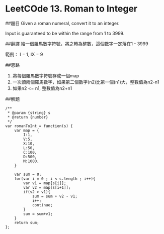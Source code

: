 # LeetCOde 13. Roman to Integer

##題目
Given a roman numeral, convert it to an integer.

Input is guaranteed to be within the range from 1 to 3999.

##翻譯
給一個羅馬數字符號，將之轉為整數，這個數字一定落在1 - 3999

範例：
I = 1, IX = 9

##思路

1. 將每個羅馬數字符號存成一個map 
2. 一次讀兩個羅馬數字，如果第二個數字(n2)比第一個(n1)大，整數值為n2-n1
3. 如果n2 <= n1, 整數值為n2+n1

##解題
```
/**
 * @param {string} s
 * @return {number}
 */
var romanToInt = function(s) {
    var map = {
        I:1,
        V:5,
        X:10,
        L:50,
        C:100,
        D:500,
        M:1000,
    }
    
    var sum = 0;    
    for(var i = 0 ; i < s.length ; i++){
        var v1 = map[s[i]];
        var v2 = map[s[i+1]];
        if(v2 > v1){
            sum = sum + v2 - v1;
            i++;
            continue;
        }   
        sum = sum+v1;
    }
    return sum;
};

```